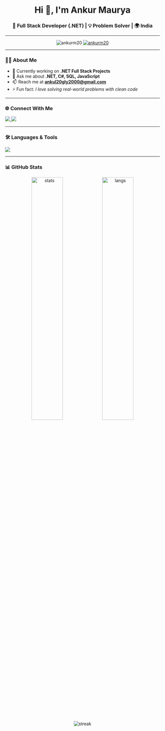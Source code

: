 <!-- Header -->
<h1 align="center">Hi 👋, I'm Ankur Maurya</h1>
<h3 align="center">🚀 Full Stack Developer (.NET) | 💡 Problem Solver | 🌍 India</h3>

---

<!-- Profile Views & Badges -->
<p align="center">
  <img src="https://komarev.com/ghpvc/?username=ankurm20&label=Profile%20views&color=0e75b6&style=flat" alt="ankurm20" />
  <a href="https://github.com/ryo-ma/github-profile-trophy">
    <img src="https://github-profile-trophy.vercel.app/?username=ankurm20&theme=tokyonight&no-frame=true&row=1&column=7" alt="ankurm20" />
  </a>
</p>

---

### 👨‍💻 About Me
- 🔭 Currently working on **.NET Full Stack Projects**
- 💬 Ask me about **.NET, C#, SQL, JavaScript**
- 📫 Reach me at **ankul20gly2000@gmail.com**
- ⚡ Fun fact: *I love solving real-world problems with clean code*

---

### 🌐 Connect With Me
<p align="left">
<a href="https://www.linkedin.com/in/ankurmaurya20" target="blank">
  <img src="https://img.shields.io/badge/-LinkedIn-%230077B5?style=for-the-badge&logo=linkedin&logoColor=white"/>
</a>
<a href="https://instagram.com/ankur20gly" target="blank">
  <img src="https://img.shields.io/badge/-Instagram-%23E4405F?style=for-the-badge&logo=instagram&logoColor=white"/>
</a>
</p>

---

### 🛠️ Languages & Tools
<p>
  <img src="https://skillicons.dev/icons?i=c,cs,dotnet,html,css,js,nodejs,sqlserver,oracle,git,github" />
</p>

---

### 📊 GitHub Stats
<p align="center">
  <img src="https://github-readme-stats.vercel.app/api?username=ankurm20&show_icons=true&theme=tokyonight" alt="stats" width="45%" />
  <img src="https://github-readme-stats.vercel.app/api/top-langs/?username=ankurm20&layout=compact&theme=tokyonight" alt="langs" width="45%" />
</p>

<p align="center">
  <img src="https://github-readme-streak-stats.herokuapp.com/?user=ankurm20&theme=tokyonight" alt="streak"/>
</p>
